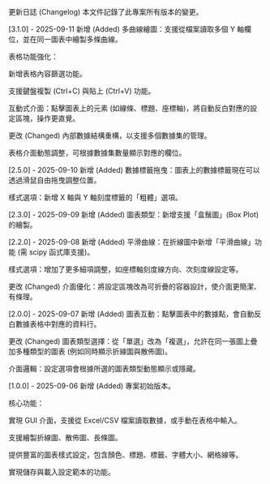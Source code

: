 更新日誌 (Changelog)
本文件記錄了此專案所有版本的變更。

[3.1.0] - 2025-09-11
新增 (Added)
多曲線繪圖：支援從檔案讀取多個 Y 軸欄位，並在同一圖表中繪製多條曲線。

表格功能強化：

新增表格內容篩選功能。

支援鍵盤複製 (Ctrl+C) 與貼上 (Ctrl+V) 功能。

互動式介面：點擊圖表上的元素 (如線條、標題、座標軸)，將自動反白對應的設定區塊，操作更直覺。

更改 (Changed)
內部數據結構重構，以支援多個數據集的管理。

表格介面動態調整，可根據數據集數量顯示對應的欄位。

[2.5.0] - 2025-09-10
新增 (Added)
數據標籤拖曳：圖表上的數據標籤現在可以透過滑鼠自由拖曳調整位置。

樣式選項：新增 X 軸與 Y 軸刻度標籤的「粗體」選項。

[2.3.0] - 2025-09-09
新增 (Added)
圖表類型：新增支援「盒鬚圖」(Box Plot) 的繪製。

[2.2.0] - 2025-09-08
新增 (Added)
平滑曲線：在折線圖中新增「平滑曲線」功能 (需 scipy 函式庫支援)。

樣式選項：增加了更多細項調整，如座標軸刻度線方向、次刻度線設定等。

更改 (Changed)
介面優化：將設定區塊改為可折疊的容器設計，使介面更簡潔、有條理。

[2.0.0] - 2025-09-07
新增 (Added)
圖表互動：點擊圖表中的數據點，會自動反白數據表格中對應的資料行。

更改 (Changed)
圖表類型選擇：從「單選」改為「複選」，允許在同一張圖上疊加多種類型的圖表 (例如同時顯示折線圖與散佈圖)。

介面邏輯：設定選項會根據所選的圖表類型動態顯示或隱藏。

[1.0.0] - 2025-09-06
新增 (Added)
專案初始版本。

核心功能：

實現 GUI 介面，支援從 Excel/CSV 檔案讀取數據，或手動在表格中輸入。

支援繪製折線圖、散佈圖、長條圖。

提供豐富的圖表樣式設定，包含顏色、標題、標籤、字體大小、網格線等。

實現儲存與載入設定範本的功能。
